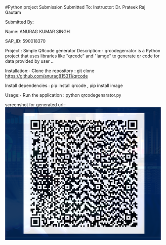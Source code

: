#Python project Submission
Submitted To:
Instructor: Dr. Prateek Raj Gautam

Submitted By:

Name: ANURAG KUMAR SINGH

SAP_ID: 590018370

Project : Simple QRcode generator
Description:-
qrcodegenrator is a Python project that uses libraries like "qrcode" and "Iamge" to generate qr code for data provided by user ..





Installation:-
Clone the repository : git clone https://github.com/anurag815311/qrcode


Install dependencies : pip install qrcode , pip install image

Usage:-
Run the application : python qrcodegenarator.py

screenshot for generated url:-
![alt text](image.png)